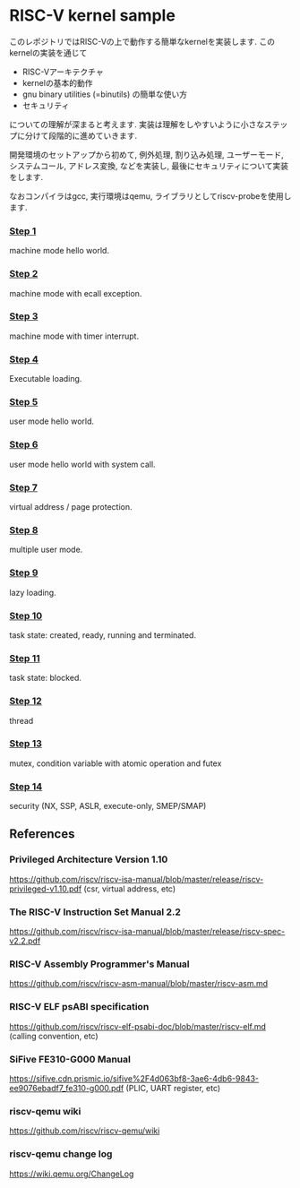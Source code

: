 # RISC-V kernel sample

このレポジトリではRISC-Vの上で動作する簡単なkernelを実装します. このkernelの実装を通じて

- RISC-Vアーキテクチャ
- kernelの基本的動作
- gnu binary utilities (=binutils) の簡単な使い方
- セキュリティ

についての理解が深まると考えます. 実装は理解をしやすいように小さなステップに分けて段階的に進めていきます.

開発環境のセットアップから初めて, 例外処理, 割り込み処理, ユーザーモード, システムコール, アドレス変換, などを実装し, 最後にセキュリティについて実装をします.

なおコンパイラはgcc, 実行環境はqemu, ライブラリとしてriscv-probeを使用します.

### [Step 1](steps/1/README.md)
machine mode hello world.

### [Step 2](steps/2/README.md)
machine mode with ecall exception.

### [Step 3](steps/3/README.md)
machine mode with timer interrupt.

### [Step 4](steps/4/README.md)
Executable loading.

### [Step 5](steps/5/README.md)
user mode hello world.

### [Step 6](steps/6/README.md)
user mode hello world with system call.

### [Step 7](steps/7/README.md)
virtual address / page protection.

### [Step 8](steps/8/README.md)
multiple user mode.

### [Step 9](steps/9/README.md)
lazy loading.

### [Step 10](steps/10/README.md)
task state: created, ready, running and terminated.

### [Step 11](steps/11/README.md)
task state: blocked.

### [Step 12](steps/12/README.md)
thread

### [Step 13](steps/13/README.md)
mutex, condition variable with atomic operation and futex

### [Step 14](steps/14/README.md)
security (NX, SSP, ASLR, execute-only, SMEP/SMAP)

## References
### Privileged Architecture Version 1.10
https://github.com/riscv/riscv-isa-manual/blob/master/release/riscv-privileged-v1.10.pdf
(csr, virtual address, etc)

### The RISC-V Instruction Set Manual 2.2
https://github.com/riscv/riscv-isa-manual/blob/master/release/riscv-spec-v2.2.pdf

### RISC-V Assembly Programmer's Manual
https://github.com/riscv/riscv-asm-manual/blob/master/riscv-asm.md

### RISC-V ELF psABI specification
https://github.com/riscv/riscv-elf-psabi-doc/blob/master/riscv-elf.md
(calling convention, etc)

### SiFive FE310-G000 Manual
https://sifive.cdn.prismic.io/sifive%2F4d063bf8-3ae6-4db6-9843-ee9076ebadf7_fe310-g000.pdf
(PLIC, UART register, etc)

### riscv-qemu wiki
https://github.com/riscv/riscv-qemu/wiki

### riscv-qemu change log
https://wiki.qemu.org/ChangeLog
